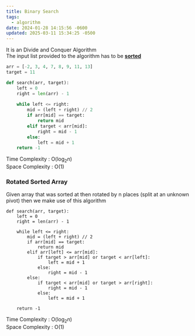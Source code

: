 ```yaml
---
title: Binary Search
tags:
  - algorithm
date: 2024-01-28 14:15:56 -0600
updated: 2025-03-11 15:34:25 -0500
---
```


It is an Divide and Conquer Algorithm  
The input list provided to the algorithm has to be **<u>sorted</u>**

````python
arr = [-2, 3, 4, 7, 8, 9, 11, 13]
target = 11

def search(arr, target):
    left = 0
    right = len(arr) - 1
    
    while left <= right:
        mid = (left + right) // 2
        if arr[mid] == target:
            return mid
        elif target < arr[mid]:
            right = mid - 1
        else:
            left = mid + 1
    return -1
````

Time Complexity : O($\log_2 n$)  
Space Complexity : O(1)

### Rotated Sorted Array

Given array that was sorted at then rotated by n places (split at an unknown pivot) then we make use of this algorithm

````python;
def search(arr, target):
	left = 0
	right = len(arr) - 1
	
	while left <= right:
		mid = (left + right) // 2
		if arr[mid] == target:
			return mid
		elif arr[left] <= arr[mid]:
			if target > arr[mid] or target < arr[left]:
				left = mid + 1
			else:
				right = mid - 1
		else:
			if target < arr[mid] or target > arr[right]:
				right = mid - 1
			else:
				left = mid + 1
	
	return -1
````

Time Complexity : O($\log_2 n$)  
Space Complexity : O(1)
